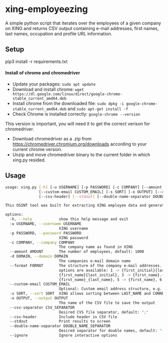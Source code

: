 # xing-employeezing
A simple python script that iterates over the employees of a given company on XING and returns CSV output containing e-mail addresses, first names, last names, occupation and profile URL information.

## Setup

pip3 install -r requirements.txt

#### Install of chrome and chromedriver
- Update your packages: ``sudo apt update``
- Download and install chrome: ``wget https://dl.google.com/linux/direct/google-chrome-stable_current_amd64.deb``
- Install chrome from the downloaded file: ``sudo dpkg -i google-chrome-stable_current_amd64.deb`` and ``sudo apt-get install -f``
- Check Chrome is installed correctly: ``google-chrome --version``

This version is important, you will need it to get the correct verison for chromedriver.
- Download chromedriver as a .zip from https://chromedriver.chromium.org/downloads according to your current chrome version.
- Unzip and move chromedriver binary to the current folder in which xing.py resided.

## Usage

```bash
usage: xing.py [-h] [-u USERNAME] [-p PASSWORD] [-c COMPANY] [--amount AMOUNT] [-d DOMAIN] [--format FORMAT]
               [--custom-email CUSTOM_EMAIL] [-s SORT] [-o OUTPUT] [--csv-separator CSV_SEPARATOR]
               [--csv-header] [--stdout] [--double-name-separator DOUBLE_NAME_SEPARATOR] [--ignore]

This OSINT tool was built for extracting XING employee data and generating e-mail addresses.

options:
  -h, --help            show this help message and exit
  -u USERNAME, --username USERNAME
                        XING username
  -p PASSWORD, --password PASSWORD
                        XING password
  -c COMPANY, --company COMPANY
                        The company name as found in XING
  --amount AMOUNT       The number of employees, default: 1000
  -d DOMAIN, --domain DOMAIN
                        The companies e-mail domain name
  --format FORMAT       The structure of the company e-mail addresses. Default: 3. Currently, the following
                        options are available: 1 -> {first_initial}{last_name}, 2 ->
                        {first_name}{last_initial}, 3 -> {first_name}.{last_name}, 4 ->
                        {first_name}_{last_name}, 5 -> {first_name}, 6 -> {last_name}
  --custom-email CUSTOM_EMAIL
                        Optional: Custom email address structure, e.g. {first_initial}{last_name}
  -s SORT, --sort SORT  XING allows sorting between LAST_NAME and CONNECTION_DEGREE
  -o OUTPUT, --output OUTPUT
                        The name of the CSV file to save the output
  --csv-separator CSV_SEPARATOR
                        Desired CVS file separator, default: ";"
  --csv-header          Include header in CSV file
  --stdout              Print results to screen
  --double-name-separator DOUBLE_NAME_SEPARATOR
                        Desired separator for double names, default: "-"
  --ignore              Ignore interactive options
```
